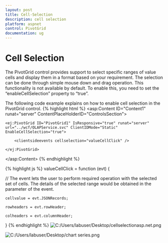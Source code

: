 ```yaml
---
layout: post
title: Cell-Selection
description: cell selection
platform: aspnet
control: PivotGrid
documentation: ug
---
```


# Cell Selection

The PivotGrid control provides support to select specific ranges of value cells and display them in a format based on your requirement. The selection can be done through simple mouse down and drag operation. This functionality is not available by default. To enable this, you need to set the “enableCellSelection” property to “true”.

The following code example explains on how to enable cell selection in the PivotGrid control.
{% highlight html %}
<asp:Content ID="Content1" runat="server" ContentPlaceHolderID="ControlsSection">

    <ej:PivotGrid ID="PivotGrid1" IsResponsive="true" runat="server" url="../wcf/OLAPService.svc" ClientIDMode="Static" EnableCellSelection="true">

        <clientsideevents cellselection="valueCellClick" />

    </ej:PivotGrid>

</asp:Content>
{% endhighlight %}

{% highlight js %}
valueCellClick = function (evt) { 

// The event lets the user to perform required operation with the selected set of cells. The details of the selected range would be obtained in the parameter of the event.

    cellvalue = evt.JSONRecords;

    rowheaders = evt.rowHeader;

    colheaders = evt.columnHeader;

}
{% endhighlight %}
 ![C:/Users/labuser/Desktop/cellselectionasp.net.png](Cell-Selection_images/Cell-Selection_img1.png) 



 ![C:/Users/labuser/Desktop/chart series.png](Cell-Selection_images/Cell-Selection_img2.png) 








